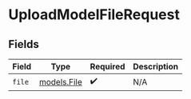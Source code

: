 # UploadModelFileRequest


## Fields

| Field                            | Type                             | Required                         | Description                      |
| -------------------------------- | -------------------------------- | -------------------------------- | -------------------------------- |
| `file`                           | [models.File](../models/file.md) | :heavy_check_mark:               | N/A                              |
